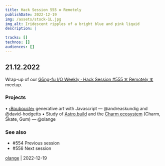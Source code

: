```yaml
---
title: Hack Session 555 ✼ Remotely
publishDate: 2022-12-19
img: /assets/stock-1L.jpg
img_alt: Iridescent ripples of a bright blue and pink liquid
description: |

tracks: []
technos: []
audiences: []
---
```


## 21.12.2022

Wrap-up of our [Gōng-fu I/O Weekly · Hack Session #555 ✼ Remotely ✼](https://www.meetup.com/fr-FR/gōngfuio/events/lvjtzsydcqbcc/) meetup.

### Projects

• [‹Bouboucle›](http://bouboucle.com) generative art with Javascript — @andreaskundig and @david-hodgetts 
• Study of [Astro.build](https://docs.astro.build/) and the [Charm ecosystem](https://charm.sh) (Charm, Skate, Gum) — @olange

### See also

* #554 Previous session
* #556 Next session

[olange](https://github.com/olange) | 2022-12-19


